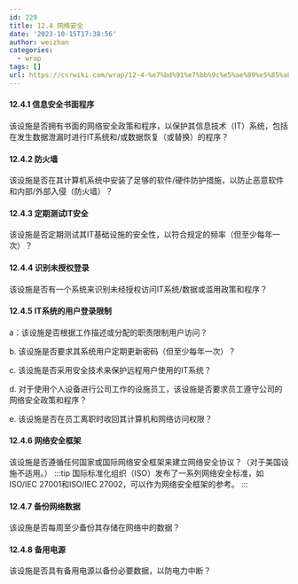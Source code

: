 ```yaml
---
id: 229
title: 12.4 网络安全
date: '2023-10-15T17:38:56'
author: weizhan
categories:
  - wrap
tags: []
url: https://csrwiki.com/wrap/12-4-%e7%bd%91%e7%bb%9c%e5%ae%89%e5%85%a8-229
---
```


#### 12.4.1 信息安全书面程序

该设施是否拥有书面的网络安全政策和程序，以保护其信息技术（IT）系统，包括在发生数据泄漏时进行IT系统和/或数据恢复（或替换）的程序？

#### 12.4.2 防火墙

该设施是否在其计算机系统中安装了足够的软件/硬件防护措施，以防止恶意软件和内部/外部入侵（防火墙）？

#### 12.4.3 定期测试IT安全

该设施是否定期测试其IT基础设施的安全性，以符合规定的频率（但至少每年一次）？

#### 12.4.4 识别未授权登录

该设施是否有一个系统来识别未经授权访问IT系统/数据或滥用政策和程序？

#### 12.4.5 IT系统的用户登录限制

a：该设施是否根据工作描述或分配的职责限制用户访问？

b. 该设施是否要求其系统用户定期更新密码（但至少每年一次）？

c. 该设施是否采用安全技术来保护远程用户使用的IT系统？

d. 对于使用个人设备进行公司工作的设施员工，该设施是否要求员工遵守公司的网络安全政策和程序？

e. 该设施是否在员工离职时收回其计算机和网络访问权限？

#### 12.4.6 网络安全框架

该设施是否遵循任何国家或国际网络安全框架来建立网络安全协议？（对于美国设施不适用。） :::tip 国际标准化组织（ISO）发布了一系列网络安全标准，如ISO/IEC 27001和ISO/IEC 27002，可以作为网络安全框架的参考。 :::

#### 12.4.7 备份网络数据

该设施是否每周至少备份其存储在网络中的数据？

#### 12.4.8 备用电源

该设施是否具有备用电源以备份必要数据，以防电力中断？
